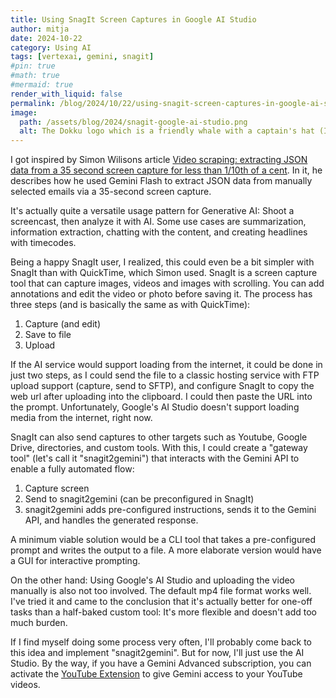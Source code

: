 ```yaml
---
title: Using SnagIt Screen Captures in Google AI Studio
author: mitja
date: 2024-10-22
category: Using AI
tags: [vertexai, gemini, snagit]
#pin: true
#math: true
#mermaid: true
render_with_liquid: false
permalink: /blog/2024/10/22/using-snagit-screen-captures-in-google-ai-studio/
image:
  path: /assets/blog/2024/snagit-google-ai-studio.png
  alt: The Dokku logo which is a friendly whale with a captain's hat (I think).
---
```


I got inspired by Simon Wilisons article [Video scraping: extracting JSON data from a 35 second screen capture for less than 1/10th of a cent](https://simonwillison.net/2024/Oct/17/video-scraping/). In it, he describes how he used Gemini Flash to extract JSON data from manually selected emails via a 35-second screen capture.

It's actually quite a versatile usage pattern for Generative AI: Shoot a screencast, then analyze it with AI. Some use cases are summarization, information extraction, chatting with the content, and creating headlines with timecodes. 

Being a happy SnagIt user, I realized, this could even be a bit simpler with SnagIt than with QuickTime, which Simon used. SnagIt is a screen capture tool that can capture images, videos and images with scrolling. You can add annotations and edit the video or photo before saving it. The process has three steps (and is basically the same as with QuickTime):

1. Capture (and edit)
2. Save to file
3. Upload

If the AI service would support loading from the internet, it could be done in just two steps, as I could send the file to a classic hosting service with FTP upload support (capture, send to SFTP), and configure SnagIt to copy the web url after uploading into the clipboard. I could then paste the URL into the prompt. Unfortunately, Google's AI Studio doesn't support loading media from the internet, right now.

SnagIt can also send captures to other targets such as Youtube, Google Drive, directories, and custom tools. With this, I could create a "gateway tool" (let's call it "snagit2gemini") that interacts with the Gemini API to enable a fully automated  flow:

1. Capture screen
2. Send to snagit2gemini (can be preconfigured in SnagIt)
3. snagit2gemini adds pre-configured instructions, sends it to the Gemini API, and handles the generated response.

A minimum viable solution would be a CLI tool that takes a pre-configured prompt and writes the output to a file. A more elaborate version would have a GUI for interactive prompting.

On the other hand: Using Google's AI Studio and uploading the video manually is also not too involved. The default mp4 file format works well. I've tried it and came to the conclusion that it's actually better for one-off tasks than a half-baked custom tool: It's more flexible and doesn't add too much burden.

If I find myself doing some process very often, I'll probably come back to this idea and implement "snagit2gemini". But for now, I'll just use the AI Studio. By the way, if you have a Gemini Advanced subscription, you can activate the [YouTube Extension](https://gemini.google.com/extensions) to give Gemini access to your YouTube videos.